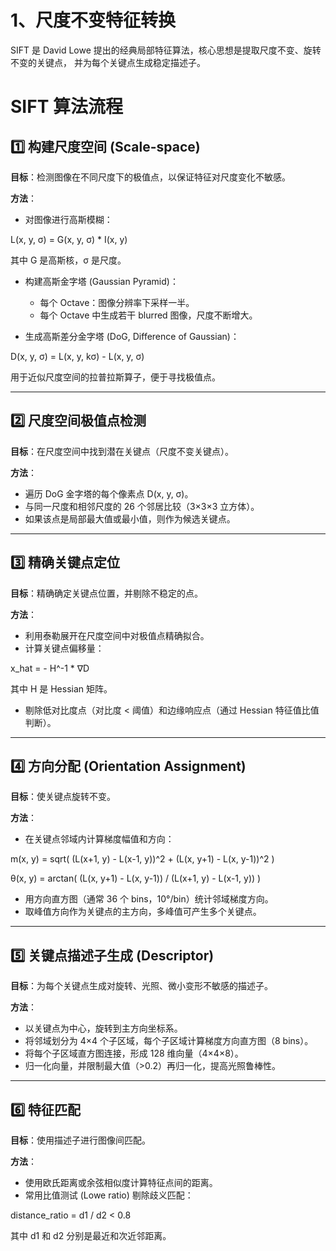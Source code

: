 # 1、尺度不变特征转换
SIFT 是 David Lowe 提出的经典局部特征算法，核心思想是提取尺度不变、旋转不变的关键点，
并为每个关键点生成稳定描述子。
# SIFT 算法流程

## 1️⃣ 构建尺度空间 (Scale-space)

**目标**：检测图像在不同尺度下的极值点，以保证特征对尺度变化不敏感。

**方法**：

- 对图像进行高斯模糊：

L(x, y, σ) = G(x, y, σ) * I(x, y)

其中 G 是高斯核，σ 是尺度。

- 构建高斯金字塔 (Gaussian Pyramid)：
    - 每个 Octave：图像分辨率下采样一半。
    - 每个 Octave 中生成若干 blurred 图像，尺度不断增大。

- 生成高斯差分金字塔 (DoG, Difference of Gaussian)：

D(x, y, σ) = L(x, y, kσ) - L(x, y, σ)

用于近似尺度空间的拉普拉斯算子，便于寻找极值点。

---

## 2️⃣ 尺度空间极值点检测

**目标**：在尺度空间中找到潜在关键点（尺度不变关键点）。

**方法**：

- 遍历 DoG 金字塔的每个像素点 D(x, y, σ)。
- 与同一尺度和相邻尺度的 26 个邻居比较（3×3×3 立方体）。
- 如果该点是局部最大值或最小值，则作为候选关键点。

---

## 3️⃣ 精确关键点定位

**目标**：精确确定关键点位置，并剔除不稳定的点。

**方法**：

- 利用泰勒展开在尺度空间中对极值点精确拟合。
- 计算关键点偏移量：

x_hat = - H^-1 * ∇D

其中 H 是 Hessian 矩阵。
- 剔除低对比度点（对比度 < 阈值）和边缘响应点（通过 Hessian 特征值比值判断）。

---

## 4️⃣ 方向分配 (Orientation Assignment)

**目标**：使关键点旋转不变。

**方法**：

- 在关键点邻域内计算梯度幅值和方向：

m(x, y) = sqrt( (L(x+1, y) - L(x-1, y))^2 + (L(x, y+1) - L(x, y-1))^2 )

θ(x, y) = arctan( (L(x, y+1) - L(x, y-1)) / (L(x+1, y) - L(x-1, y)) )

- 用方向直方图（通常 36 个 bins，10°/bin）统计邻域梯度方向。
- 取峰值方向作为关键点的主方向，多峰值可产生多个关键点。

---

## 5️⃣ 关键点描述子生成 (Descriptor)

**目标**：为每个关键点生成对旋转、光照、微小变形不敏感的描述子。

**方法**：

- 以关键点为中心，旋转到主方向坐标系。
- 将邻域划分为 4×4 个子区域，每个子区域计算梯度方向直方图（8 bins）。
- 将每个子区域直方图连接，形成 128 维向量（4×4×8）。
- 归一化向量，并限制最大值（>0.2）再归一化，提高光照鲁棒性。

---

## 6️⃣ 特征匹配

**目标**：使用描述子进行图像间匹配。

**方法**：

- 使用欧氏距离或余弦相似度计算特征点间的距离。
- 常用比值测试 (Lowe ratio) 剔除歧义匹配：

distance_ratio = d1 / d2 < 0.8

其中 d1 和 d2 分别是最近和次近邻距离。
